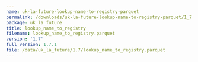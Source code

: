 ```yaml
---
name: uk-la-future-lookup-name-to-registry-parquet
permalink: /downloads/uk-la-future-lookup-name-to-registry-parquet/1_7
package: uk_la_future
title: lookup_name_to_registry
filename: lookup_name_to_registry.parquet
version: '1.7'
full_version: 1.7.1
file: /data/uk_la_future/1.7/lookup_name_to_registry.parquet
---
```

